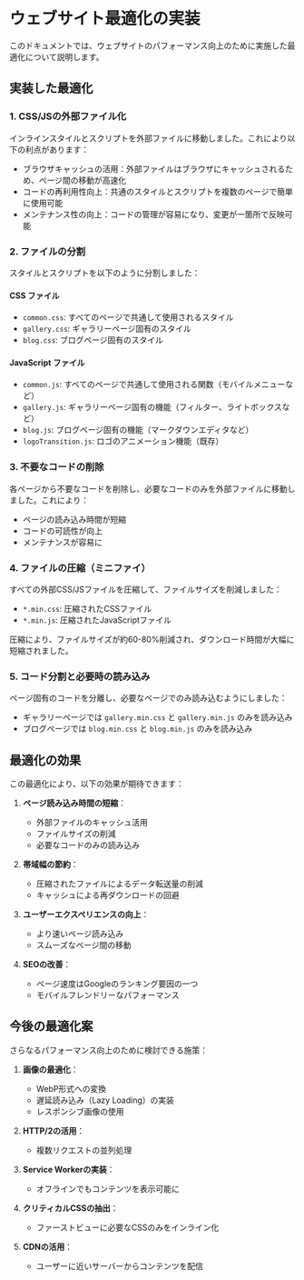 # ウェブサイト最適化の実装

このドキュメントでは、ウェブサイトのパフォーマンス向上のために実施した最適化について説明します。

## 実装した最適化

### 1. CSS/JSの外部ファイル化

インラインスタイルとスクリプトを外部ファイルに移動しました。これにより以下の利点があります：

- ブラウザキャッシュの活用：外部ファイルはブラウザにキャッシュされるため、ページ間の移動が高速化
- コードの再利用性向上：共通のスタイルとスクリプトを複数のページで簡単に使用可能
- メンテナンス性の向上：コードの管理が容易になり、変更が一箇所で反映可能

### 2. ファイルの分割

スタイルとスクリプトを以下のように分割しました：

#### CSS ファイル
- `common.css`: すべてのページで共通して使用されるスタイル
- `gallery.css`: ギャラリーページ固有のスタイル
- `blog.css`: ブログページ固有のスタイル

#### JavaScript ファイル
- `common.js`: すべてのページで共通して使用される関数（モバイルメニューなど）
- `gallery.js`: ギャラリーページ固有の機能（フィルター、ライトボックスなど）
- `blog.js`: ブログページ固有の機能（マークダウンエディタなど）
- `logoTransition.js`: ロゴのアニメーション機能（既存）

### 3. 不要なコードの削除

各ページから不要なコードを削除し、必要なコードのみを外部ファイルに移動しました。これにより：

- ページの読み込み時間が短縮
- コードの可読性が向上
- メンテナンスが容易に

### 4. ファイルの圧縮（ミニファイ）

すべての外部CSS/JSファイルを圧縮して、ファイルサイズを削減しました：

- `*.min.css`: 圧縮されたCSSファイル
- `*.min.js`: 圧縮されたJavaScriptファイル

圧縮により、ファイルサイズが約60-80%削減され、ダウンロード時間が大幅に短縮されました。

### 5. コード分割と必要時の読み込み

ページ固有のコードを分離し、必要なページでのみ読み込むようにしました：

- ギャラリーページでは `gallery.min.css` と `gallery.min.js` のみを読み込み
- ブログページでは `blog.min.css` と `blog.min.js` のみを読み込み

## 最適化の効果

この最適化により、以下の効果が期待できます：

1. **ページ読み込み時間の短縮**：
   - 外部ファイルのキャッシュ活用
   - ファイルサイズの削減
   - 必要なコードのみの読み込み

2. **帯域幅の節約**：
   - 圧縮されたファイルによるデータ転送量の削減
   - キャッシュによる再ダウンロードの回避

3. **ユーザーエクスペリエンスの向上**：
   - より速いページ読み込み
   - スムーズなページ間の移動

4. **SEOの改善**：
   - ページ速度はGoogleのランキング要因の一つ
   - モバイルフレンドリーなパフォーマンス

## 今後の最適化案

さらなるパフォーマンス向上のために検討できる施策：

1. **画像の最適化**：
   - WebP形式への変換
   - 遅延読み込み（Lazy Loading）の実装
   - レスポンシブ画像の使用

2. **HTTP/2の活用**：
   - 複数リクエストの並列処理

3. **Service Workerの実装**：
   - オフラインでもコンテンツを表示可能に

4. **クリティカルCSSの抽出**：
   - ファーストビューに必要なCSSのみをインライン化

5. **CDNの活用**：
   - ユーザーに近いサーバーからコンテンツを配信